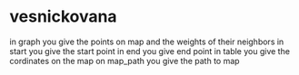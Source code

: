 # vesnickovana
in graph you give the points on map and the weights of their neighbors
in start you give the start point
in end you give end point
in table you give the cordinates on the map
on map_path you give the path to map
